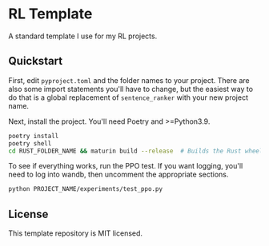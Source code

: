 # RL Template

A standard template I use for my RL projects.

## Quickstart

First, edit `pyproject.toml` and the folder names to your project. There are
also some import statements you'll have to change, but the easiest way to do
that is a global replacement of `sentence_ranker` with your new project name.

Next, install the project. You'll need Poetry and >=Python3.9.

```bash
poetry install
poetry shell
cd RUST_FOLDER_NAME && maturin build --release  # Builds the Rust wheel for Python.
```

To see if everything works, run the PPO test. If you want logging, you'll need
to log into wandb, then uncomment the appropriate sections.

```bash
python PROJECT_NAME/experiments/test_ppo.py
```

## License

This template repository is MIT licensed.
